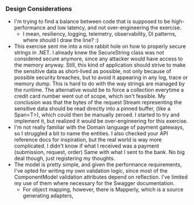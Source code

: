### Design Considerations

- I'm trying to find a balance between code that is supposed to be high-performance and low latency, and not
  over-engineering the exercise.
    - I mean, resiliency, logging, telemetry, observability, DI patterns, where should I draw the line? :)
- This exercise sent me into a nice rabbit hole on how to properly secure strings in .NET.
  I already knew the SecureString class was not considered secure anymore,
  since any attacker would have access to the memory anyway.
  Still, this kind of application should strive to make the sensitive data as short-lived as possible,
  not only because of possible security breaches, but to avoid it appearing in any log, trace or memory dump.
  This is hard to do with the way strings are managed by the runtime.
  The alternative would be to force a collection everytime a credit card number went out of scope, which isn't feasible.
  My conclusion was that the bytes of the request Stream representing the sensitive data should be read directly into a
  pinned buffer,
  (like a Span\<T>), which could then be manually zeroed. I started to try and implement it, but realized it would be
  over-engineering for this exercise.
- I'm not really familiar with the Domain language of payment gateways, so I struggled a bit to name the entities.
  I also checked your API reference docs for inspiration, but the real world is way more complicated.
  I didn't know if what I received was a payment (submission, request, order) Same with what I sent to the bank. No big
  deal though, just registering my thoughts.
- The model is pretty simple, and given the performance requirements, I've opted for writing my own validation logic,
  since most of the ComponentModel validation attributes depend on reflection. I've limited my use of them where
  necessary for the Swagger documentation.
    - For object mapping, however, there is Mapperly, which is a source generating adapters, 